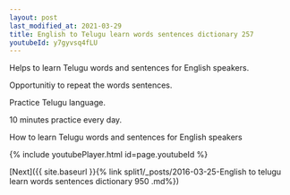```yaml
---
layout: post
last_modified_at: 2021-03-29
title: English to Telugu learn words sentences dictionary 257 
youtubeId: y7gyvsq4fLU
---
```

 
 
Helps to learn Telugu words and sentences for English speakers.

Opportunitiy to repeat the words sentences. 

Practice Telugu language. 
 
10 minutes practice every day. 
 
How to learn Telugu words and sentences for English speakers 
 
{% include youtubePlayer.html id=page.youtubeId %}
 
 
[Next]({{ site.baseurl }}{% link  split1/_posts/2016-03-25-English to telugu learn words sentences dictionary 950 .md%})
 
